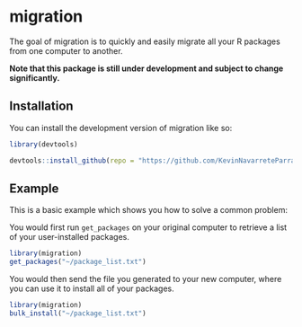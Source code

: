 
# migration

<!-- badges: start -->
<!-- badges: end -->


The goal of migration is to quickly and easily migrate all your R packages from one computer to another. 

**Note that this package is still under development and subject to change significantly.**

## Installation

You can install the development version of migration like so:

``` r
library(devtools)

devtools::install_github(repo = "https://github.com/KevinNavarreteParra/migration.git")
```

## Example

This is a basic example which shows you how to solve a common problem:

You would first run `get_packages` on your original computer to retrieve a list of your user-installed packages. 

``` r
library(migration)
get_packages("~/package_list.txt")
```

You would then send the file you generated to your new computer, where you can use it to install all of your packages. 

``` r
library(migration)
bulk_install("~/package_list.txt")
```
